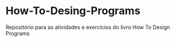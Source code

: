 # How-To-Desing-Programs
Repositório para as atividades e exercícios do livro How To Design Programs

